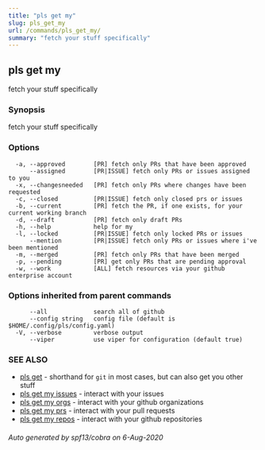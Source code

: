 ```yaml
---
title: "pls get my"
slug: pls_get_my
url: /commands/pls_get_my/
summary: "fetch your stuff specifically"
---
```

## pls get my

fetch your stuff specifically

### Synopsis

fetch your stuff specifically

### Options

```
  -a, --approved        [PR] fetch only PRs that have been approved
      --assigned        [PR|ISSUE] fetch only PRs or issues assigned to you
  -x, --changesneeded   [PR] fetch only PRs where changes have been requested
  -c, --closed          [PR|ISSUE] fetch only closed prs or issues
  -b, --current         [PR] fetch the PR, if one exists, for your current working branch
  -d, --draft           [PR] fetch only draft PRs
  -h, --help            help for my
  -l, --locked          [PR|ISSUE] fetch only locked PRs or issues
      --mention         [PR|ISSUE] fetch only PRs or issues where i've been mentioned
  -m, --merged          [PR] fetch only PRs that have been merged
  -p, --pending         [PR] get only PRs that are pending approval
  -w, --work            [ALL] fetch resources via your github enterprise account
```

### Options inherited from parent commands

```
      --all             search all of github
      --config string   config file (default is $HOME/.config/pls/config.yaml)
  -V, --verbose         verbose output
      --viper           use viper for configuration (default true)
```

### SEE ALSO

* [pls get](/commands/pls_get/)	 - shorthand for `git` in most cases, but can also get you other stuff
* [pls get my issues](/commands/pls_get_my_issues/)	 - interact with your issues
* [pls get my orgs](/commands/pls_get_my_orgs/)	 - interact with your github organizations
* [pls get my prs](/commands/pls_get_my_prs/)	 - interact with your pull requests
* [pls get my repos](/commands/pls_get_my_repos/)	 - interact with your github repositories

###### Auto generated by spf13/cobra on 6-Aug-2020
